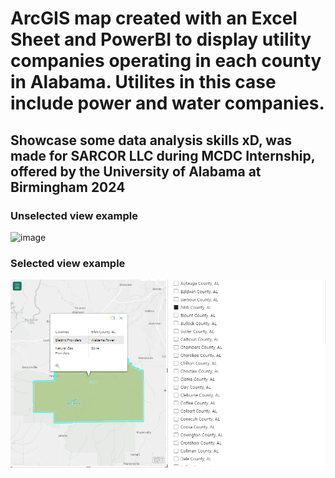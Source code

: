 # ArcGIS map created with an Excel Sheet and PowerBI to display utility companies operating in each county in Alabama. Utilites in this case include power and water companies.
## Showcase some data analysis skills xD, was made for SARCOR LLC during MCDC Internship, offered by the University of Alabama at Birmingham 2024

### Unselected view example
![image](https://github.com/user-attachments/assets/c5fa8d15-f88c-481a-b85f-f01739383212)

### Selected view example
![image](https://github.com/EIIis/Alabama-Utilites/blob/main/selectedview.png)
